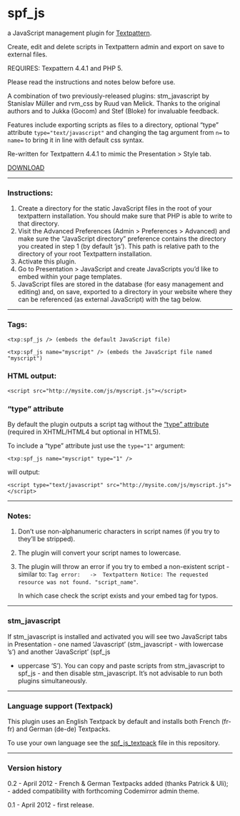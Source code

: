 spf_js
======

a JavaScript management plugin for [Textpattern][].

Create, edit and delete scripts in Textpattern admin and export on save
to external files.

REQUIRES: Texpattern 4.4.1 and PHP 5.

Please read the instructions and notes below before use.

A combination of two previously-released plugins: stm\_javascript by
Stanislav Müller and rvm\_css by Ruud van Melick. Thanks to the
original authors and to Jukka (Gocom) and Stef (Bloke) for invaluable 
feedback.

Features include exporting scripts as files to a directory, optional
“type” attribute `type="text/javascript"` and changing the tag argument
from `n=` to `name=` to bring it in line with default css syntax.

Re-written for Textpattern 4.4.1 to mimic the Presentation \> Style tab.


[DOWNLOAD][]


* * * * *

  

### Instructions:

1.  Create a directory for the static JavaScript files in the root of
    your textpattern installation. You should make sure that
    <span class="caps">PHP</span> is able to write to that directory.
2.  Visit the Advanced Preferences (Admin > Preferences > Advanced) and make sure the “JavaScript
    directory” preference contains the directory you created in step 1
    (by default ‘js’). This path is relative path to the directory of
    your root Textpattern installation.
3.  Activate this plugin.
4.  Go to Presentation \> JavaScript and create JavaScripts you’d like
    to embed within your page templates.
5.  JavaScript files are stored in the database (for easy management and
    editing) and, on save, exported to a directory in your website where
    they can be referenced (as external JavaScript) with the tag below.

  

* * * * *

  

### Tags:

`<txp:spf_js /> (embeds the default JavaScript file)`

`<txp:spf_js name="myscript" /> (embeds the JavaScript file named "myscript")`

  

### HTML output:

`<script src="http://mysite.com/js/myscript.js"></script>`

  

### “type” attribute

By default the plugin outputs a script tag without the [“type”
attribute][] (required in XHTML/HTML4 but optional in HTML5).

To include a “type” attribute just use the `type="1"` argument:

`<txp:spf_js name="myscript" type="1" />`

will output:

`<script type="text/javascript" src="http://mysite.com/js/myscript.js"></script>`

  

* * * * *

  

### Notes:

1.  Don’t use non-alphanumeric characters in script names (if you try to
    they’ll be stripped).
2.  The plugin will convert your script names to lowercase.
3.  The plugin will throw an error if you try to embed a non-existent
    script - similar to:
    `Tag error:   ->  Textpattern Notice: The requested resource was not found. "script_name"`.

    In which case check the script exists and your embed tag for typos.

  

* * * * *

  

### stm\_javascript

If stm\_javascript is installed and activated you will see two
JavaScript tabs in Presentation - one named ‘Javascript’
(stm\_javascript - with lowercase ’s’) and another ‘JavaScript’ (spf\_js
- uppercase ‘S’). You can copy and paste scripts from stm\_javascript to
spf\_js - and then disable stm\_javascript. It’s not advisable to run
both plugins simultaneously.

  

* * * * *

  

### Language support (Textpack)

This plugin uses an English Textpack by default and installs both French (fr-fr) 
and German (de-de) Textpacks.

To use your own language see the [spf_js_textpack][] file in this repository.
  

* * * * *

  

### Version history

0.2 - April 2012
    - French & German Textpacks added (thanks Patrick & Uli);
    - added compatibility with forthcoming Codemirror admin theme.

0.1 - April 2012
    - first release.

  [Textpattern]: http://www.textpattern.com/
  [DOWNLOAD]: https://raw.github.com/spiffin/spf_js/master/spf_js_v0.1.txt
  [“type” attribute]: http://www.w3schools.com/html5/tag_script.asp
  [spf_js_textpack]: https://raw.github.com/spiffin/spf_js/master/spf_js_textpack.txt
